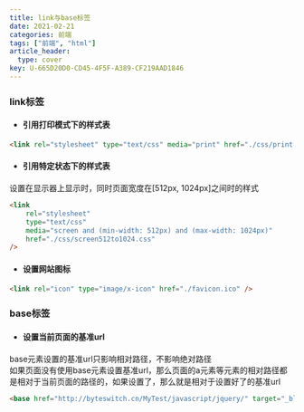 ```yaml
---
title: link与base标签
date: 2021-02-21
categories: 前端
tags: ["前端", "html"]
article_header:
  type: cover
key: U-665D20D0-CD45-4F5F-A389-CF219AAD1846
---
```


### link标签

- #### 引用打印模式下的样式表

```html
<link rel="stylesheet" type="text/css" media="print" href="./css/print.css" />
```

<!--more-->

- #### 引用特定状态下的样式表

设置在显示器上显示时，同时页面宽度在[512px, 1024px]之间时的样式

```html
<link
    rel="stylesheet"
    type="text/css"
    media="screen and (min-width: 512px) and (max-width: 1024px)"
    href="./css/screen512to1024.css"
/>
```

- #### 设置网站图标

```html
<link rel="icon" type="image/x-icon" href="./favicon.ico" />
```

### base标签

- #### 设置当前页面的基准url

base元素设置的基准url只影响相对路径，不影响绝对路径  
如果页面没有使用base元素设置基准url，那么页面的a元素等元素的相对路径都是相对于当前页面的路径的，如果设置了，那么就是相对于设置好了的基准url

```html
<base href="http://byteswitch.cn/MyTest/javascript/jquery/" target="_blank">
```
